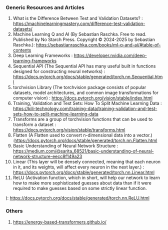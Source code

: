 ### Generic Resources and Articles

1. What is the Difference Between Test and Validation Datasets? : https://machinelearningmastery.com/difference-test-validation-datasets/
2. Machine Learning Q and AI (By Sebastian Raschka. Free to read. Published by No Starch Press.
Copyright © 2024-2025 by Sebastian Raschka.):  https://sebastianraschka.com/books/ml-q-and-ai/#table-of-contents
3. Deep Learning Frameworks : https://developer.nvidia.com/deep-learning-frameworks
4. Sequential API (The Sequential API has many useful built in functions designed for constructing neural networks) : https://docs.pytorch.org/docs/stable/generated/torch.nn.Sequential.html
5. torchvision Library (The torchvision package consists of popular datasets, model architectures, and common image transformations for computer vision) : https://docs.pytorch.org/vision/stable/index.html
6. Training, Validation and Test Sets: How To Split Machine Learning Data : https://kili-technology.com/training-data/training-validation-and-test-sets-how-to-split-machine-learning-data
7. Transforms are a group of torchvision functions that can be used to transform a dataset : https://docs.pytorch.org/vision/stable/transforms.html
8. Flatten (A Flatten used to convert n-dimensional data into a vector.) :https://docs.pytorch.org/docs/stable/generated/torch.nn.Flatten.html
9. Basic Understanding of Neural Network Structure : https://medium.com/@sarita_68521/basic-understanding-of-neural-network-structure-eecc8f149a23
10. Linear (This layer will be densely connected, meaning that each neuron in it, and its weights, will affect every neuron in the next layer.) : https://docs.pytorch.org/docs/stable/generated/torch.nn.Linear.html
11. ReLU (Activation function, which in short, will help our network to learn how to make more sophisticated guesses about data than if it were required to make guesses based on some strictly linear function.

): https://docs.pytorch.org/docs/stable/generated/torch.nn.ReLU.html

### Others 
1. https://energy-based-transformers.github.io/